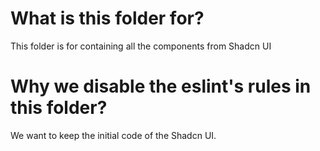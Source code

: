 # What is this folder for?
This folder is for containing all the components from Shadcn UI

# Why we disable the eslint's rules in this folder?
We want to keep the initial code of the Shadcn UI.
